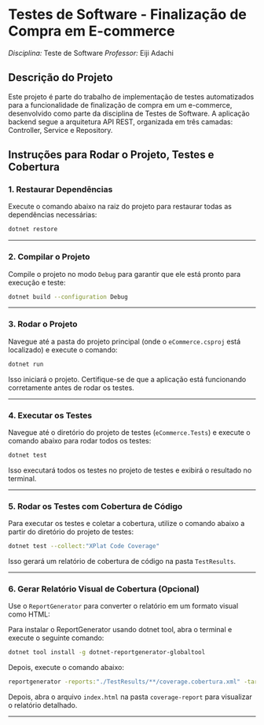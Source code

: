 # Testes de Software - Finalização de Compra em E-commerce

*Disciplina:* Teste de Software
*Professor:* Eiji Adachi

## Descrição do Projeto
Este projeto é parte do trabalho de implementação de testes automatizados para a funcionalidade de finalização de compra em um e-commerce, desenvolvido como parte da disciplina de Testes de Software. A aplicação backend segue a arquitetura API REST, organizada em três camadas: Controller, Service e Repository.


## Instruções para Rodar o Projeto, Testes e Cobertura

### 1. Restaurar Dependências

Execute o comando abaixo na raiz do projeto para restaurar todas as dependências necessárias:

```bash
dotnet restore
```

---

### 2. Compilar o Projeto

Compile o projeto no modo `Debug` para garantir que ele está pronto para execução e teste:

```bash
dotnet build --configuration Debug
```

---

### 3. Rodar o Projeto

Navegue até a pasta do projeto principal (onde o `eCommerce.csproj` está localizado) e execute o comando:

```bash
dotnet run
```

Isso iniciará o projeto. Certifique-se de que a aplicação está funcionando corretamente antes de rodar os testes.

---

### 4. Executar os Testes

Navegue até o diretório do projeto de testes (`eCommerce.Tests`) e execute o comando abaixo para rodar todos os testes:

```bash
dotnet test
```

Isso executará todos os testes no projeto de testes e exibirá o resultado no terminal.

---

### 5. Rodar os Testes com Cobertura de Código

Para executar os testes e coletar a cobertura, utilize o comando abaixo a partir do diretório do projeto de testes:

```bash
dotnet test --collect:"XPlat Code Coverage"
```

Isso gerará um relatório de cobertura de código na pasta `TestResults`.

---

### 6. Gerar Relatório Visual de Cobertura (Opcional)

Use o `ReportGenerator` para converter o relatório em um formato visual como HTML:

Para instalar o ReportGenerator usando dotnet tool, abra o terminal e execute o seguinte comando:  

```bash
dotnet tool install -g dotnet-reportgenerator-globaltool
```

Depois, execute o comando abaixo:  

```bash
reportgenerator -reports:"./TestResults/**/coverage.cobertura.xml" -targetdir:"./coverage-report" -reporttypes:Html
```

Depois, abra o arquivo `index.html` na pasta `coverage-report` para visualizar o relatório detalhado.

---



